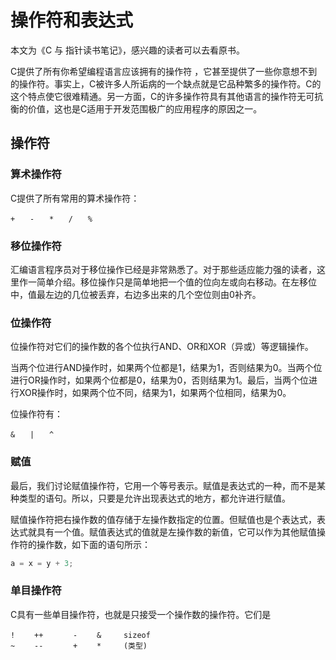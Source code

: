 # 操作符和表达式
本文为《C 与 指针读书笔记》，感兴趣的读者可以去看原书。

C提供了所有你希望编程语言应该拥有的操作符 ，它甚至提供了一些你意想不到的操作符。事实上，C被许多人所诟病的一个缺点就是它品种繁多的操作符。C的这个特点使它很难精通。另一方面，C的许多操作符具有其他语言的操作符无可抗衡的价值，这也是C适用于开发范围极广的应用程序的原因之一。

## 操作符
### 算术操作符
C提供了所有常用的算术操作符：

```
+　　-　　*　　/　　%
```

### 移位操作符
汇编语言程序员对于移位操作已经是非常熟悉了。对于那些适应能力强的读者，这里作一简单介绍。移位操作只是简单地把一个值的位向左或向右移动。在左移位中，值最左边的几位被丢弃，右边多出来的几个空位则由0补齐。

### 位操作符
位操作符对它们的操作数的各个位执行AND、OR和XOR（异或）等逻辑操作。

当两个位进行AND操作时，如果两个位都是1，结果为1，否则结果为0。当两个位进行OR操作时，如果两个位都是0，结果为0，否则结果为1。最后，当两个位进行XOR操作时，如果两个位不同，结果为1，如果两个位相同，结果为0。

位操作符有：

```
&　　|　　^
```

### 赋值
最后，我们讨论赋值操作符，它用一个等号表示。赋值是表达式的一种，而不是某种类型的语句。所以，只要是允许出现表达式的地方，都允许进行赋值。

赋值操作符把右操作数的值存储于左操作数指定的位置。但赋值也是个表达式，表达式就具有一个值。赋值表达式的值就是左操作数的新值，它可以作为其他赋值操作符的操作数，如下面的语句所示：

```c
a = x = y + 3;
```

### 单目操作符
C具有一些单目操作符，也就是只接受一个操作数的操作符。它们是

```
!　　 ++　　　　-　　 &　　　sizeof
~　　 --　　　　+　　 *　　　(类型)
```










